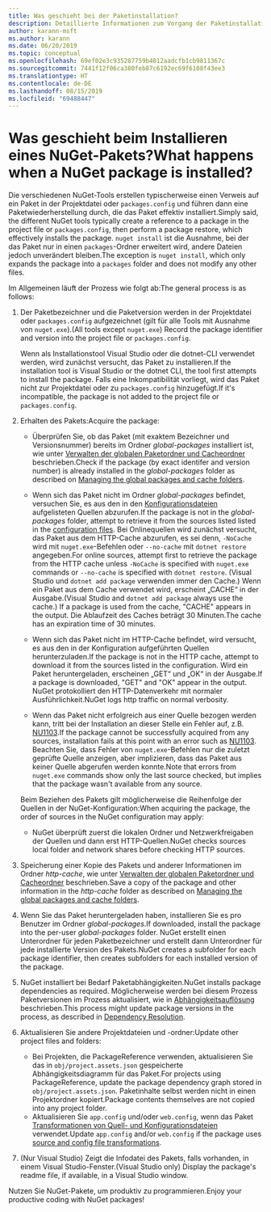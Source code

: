 ```yaml
---
title: Was geschieht bei der Paketinstallation?
description: Detaillierte Informationen zum Vorgang der Paketinstallation
author: karann-msft
ms.author: karann
ms.date: 06/20/2019
ms.topic: conceptual
ms.openlocfilehash: 69ef02e3c935287759b4012aadcfb1cb9811367c
ms.sourcegitcommit: 7441f12f06ca380feb87c6192ec69f6108f43ee3
ms.translationtype: HT
ms.contentlocale: de-DE
ms.lasthandoff: 08/15/2019
ms.locfileid: "69488447"
---
```

# <a name="what-happens-when-a-nuget-package-is-installed"></a><span data-ttu-id="3bbac-103">Was geschieht beim Installieren eines NuGet-Pakets?</span><span class="sxs-lookup"><span data-stu-id="3bbac-103">What happens when a NuGet package is installed?</span></span>

<span data-ttu-id="3bbac-104">Die verschiedenen NuGet-Tools erstellen typischerweise einen Verweis auf ein Paket in der Projektdatei oder `packages.config` und führen dann eine Paketwiederherstellung durch, die das Paket effektiv installiert.</span><span class="sxs-lookup"><span data-stu-id="3bbac-104">Simply said, the different NuGet tools typically create a reference to a package in the project file or `packages.config`, then perform a package restore, which effectively installs the package.</span></span> <span data-ttu-id="3bbac-105">`nuget install` ist die Ausnahme, bei der das Paket nur in einen `packages`-Ordner erweitert wird, andere Dateien jedoch unverändert bleiben.</span><span class="sxs-lookup"><span data-stu-id="3bbac-105">The exception is `nuget install`, which only expands the package into a `packages` folder and does not modify any other files.</span></span>

<span data-ttu-id="3bbac-106">Im Allgemeinen läuft der Prozess wie folgt ab:</span><span class="sxs-lookup"><span data-stu-id="3bbac-106">The general process is as follows:</span></span>

1. <span data-ttu-id="3bbac-107">Der Paketbezeichner und die Paketversion werden in der Projektdatei oder `packages.config` aufgezeichnet (gilt für alle Tools mit Ausnahme von `nuget.exe`).</span><span class="sxs-lookup"><span data-stu-id="3bbac-107">(All tools except `nuget.exe`) Record the package identifier and version into the project file or `packages.config`.</span></span>

   <span data-ttu-id="3bbac-108">Wenn als Installationstool Visual Studio oder die dotnet-CLI verwendet werden, wird zunächst versucht, das Paket zu installieren.</span><span class="sxs-lookup"><span data-stu-id="3bbac-108">If the installation tool is Visual Studio or the dotnet CLI, the tool first attempts to install the package.</span></span> <span data-ttu-id="3bbac-109">Falls eine Inkompatibilität vorliegt, wird das Paket nicht zur Projektdatei oder zu `packages.config` hinzugefügt.</span><span class="sxs-lookup"><span data-stu-id="3bbac-109">If it's incompatible, the package is not added to the project file or `packages.config`.</span></span>

2. <span data-ttu-id="3bbac-110">Erhalten des Pakets:</span><span class="sxs-lookup"><span data-stu-id="3bbac-110">Acquire the package:</span></span>
   - <span data-ttu-id="3bbac-111">Überprüfen Sie, ob das Paket (mit exaktem Bezeichner und Versionsnummer) bereits im Ordner *global-packages* installiert ist, wie unter [Verwalten der globalen Paketordner und Cacheordner](../consume-packages/managing-the-global-packages-and-cache-folders.md) beschrieben.</span><span class="sxs-lookup"><span data-stu-id="3bbac-111">Check if the package (by exact identifer and version number) is already installed in the *global-packages* folder as described on [Managing the global packages and cache folders](../consume-packages/managing-the-global-packages-and-cache-folders.md).</span></span>

   - <span data-ttu-id="3bbac-112">Wenn sich das Paket nicht im Ordner *global-packages* befindet, versuchen Sie, es aus den in den [Konfigurationsdateien](../consume-packages/Configuring-NuGet-Behavior.md) aufgelisteten Quellen abzurufen.</span><span class="sxs-lookup"><span data-stu-id="3bbac-112">If the package is not in the *global-packages* folder, attempt to retrieve it from the sources listed listed in the [configuration files](../consume-packages/Configuring-NuGet-Behavior.md).</span></span> <span data-ttu-id="3bbac-113">Bei Onlinequellen wird zunächst versucht, das Paket aus dem HTTP-Cache abzurufen, es sei denn, `-NoCache` wird mit `nuget.exe`-Befehlen oder `--no-cache` mit `dotnet restore` angegeben.</span><span class="sxs-lookup"><span data-stu-id="3bbac-113">For online sources, attempt first to retrieve the package from the HTTP cache unless `-NoCache` is specified with `nuget.exe` commands or `--no-cache` is specified with `dotnet restore`.</span></span> <span data-ttu-id="3bbac-114">(Visual Studio und `dotnet add package` verwenden immer den Cache.) Wenn ein Paket aus dem Cache verwendet wird, erscheint „CACHE“ in der Ausgabe.</span><span class="sxs-lookup"><span data-stu-id="3bbac-114">(Visual Studio and `dotnet add package` always use the cache.) If a package is used from the cache, "CACHE" appears in the output.</span></span> <span data-ttu-id="3bbac-115">Die Ablaufzeit des Caches beträgt 30 Minuten.</span><span class="sxs-lookup"><span data-stu-id="3bbac-115">The cache has an expiration time of 30 minutes.</span></span>

   - <span data-ttu-id="3bbac-116">Wenn sich das Paket nicht im HTTP-Cache befindet, wird versucht, es aus den in der Konfiguration aufgeführten Quellen herunterzuladen.</span><span class="sxs-lookup"><span data-stu-id="3bbac-116">If the package is not in the HTTP cache, attempt to download it from the sources listed in the configuration.</span></span> <span data-ttu-id="3bbac-117">Wird ein Paket heruntergeladen, erscheinen „GET“ und „OK“ in der Ausgabe.</span><span class="sxs-lookup"><span data-stu-id="3bbac-117">If a package is downloaded, "GET" and "OK" appear in the output.</span></span> <span data-ttu-id="3bbac-118">NuGet protokolliert den HTTP-Datenverkehr mit normaler Ausführlichkeit.</span><span class="sxs-lookup"><span data-stu-id="3bbac-118">NuGet logs http traffic on normal verbosity.</span></span>

   - <span data-ttu-id="3bbac-119">Wenn das Paket nicht erfolgreich aus einer Quelle bezogen werden kann, tritt bei der Installation an dieser Stelle ein Fehler auf, z.B. [NU1103](../reference/errors-and-warnings/NU1103.md).</span><span class="sxs-lookup"><span data-stu-id="3bbac-119">If the package cannot be successfully acquired from any sources, installation fails at this point with an error such as [NU1103](../reference/errors-and-warnings/NU1103.md).</span></span> <span data-ttu-id="3bbac-120">Beachten Sie, dass Fehler von `nuget.exe`-Befehlen nur die zuletzt geprüfte Quelle anzeigen, aber implizieren, dass das Paket aus keiner Quelle abgerufen werden konnte.</span><span class="sxs-lookup"><span data-stu-id="3bbac-120">Note that errors from `nuget.exe` commands show only the last source checked, but implies that the package wasn't available from any source.</span></span>

   <span data-ttu-id="3bbac-121">Beim Beziehen des Pakets gilt möglicherweise die Reihenfolge der Quellen in der NuGet-Konfiguration:</span><span class="sxs-lookup"><span data-stu-id="3bbac-121">When acquiring the package, the order of sources in the NuGet configuration may apply:</span></span>

   - <span data-ttu-id="3bbac-122">NuGet überprüft zuerst die lokalen Ordner und Netzwerkfreigaben der Quellen und dann erst HTTP-Quellen.</span><span class="sxs-lookup"><span data-stu-id="3bbac-122">NuGet checks sources local folder and network shares before checking HTTP sources.</span></span>

3. <span data-ttu-id="3bbac-123">Speicherung einer Kopie des Pakets und anderer Informationen im Ordner *http-cache*, wie unter [Verwalten der globalen Paketordner und Cacheordner](../consume-packages/managing-the-global-packages-and-cache-folders.md) beschrieben.</span><span class="sxs-lookup"><span data-stu-id="3bbac-123">Save a copy of the package and other information in the *http-cache* folder as described on [Managing the global packages and cache folders](../consume-packages/managing-the-global-packages-and-cache-folders.md).</span></span>

4. <span data-ttu-id="3bbac-124">Wenn Sie das Paket heruntergeladen haben, installieren Sie es pro Benutzer im Ordner *global-packages*.</span><span class="sxs-lookup"><span data-stu-id="3bbac-124">If downloaded, install the package into the per-user *global-packages* folder.</span></span> <span data-ttu-id="3bbac-125">NuGet erstellt einen Unterordner für jeden Paketbezeichner und erstellt dann Unterordner für jede installierte Version des Pakets.</span><span class="sxs-lookup"><span data-stu-id="3bbac-125">NuGet creates a subfolder for each package identifier, then creates subfolders for each installed version of the package.</span></span>

5. <span data-ttu-id="3bbac-126">NuGet installiert bei Bedarf Paketabhängigkeiten.</span><span class="sxs-lookup"><span data-stu-id="3bbac-126">NuGet installs package dependencies as required.</span></span> <span data-ttu-id="3bbac-127">Möglicherweise werden bei diesem Prozess Paketversionen im Prozess aktualisiert, wie in [Abhängigkeitsauflösung](../concepts/dependency-resolution.md) beschrieben.</span><span class="sxs-lookup"><span data-stu-id="3bbac-127">This process might update package versions in the process, as described in [Dependency Resolution](../concepts/dependency-resolution.md).</span></span>

6. <span data-ttu-id="3bbac-128">Aktualisieren Sie andere Projektdateien und -ordner:</span><span class="sxs-lookup"><span data-stu-id="3bbac-128">Update other project files and folders:</span></span>

    - <span data-ttu-id="3bbac-129">Bei Projekten, die PackageReference verwenden, aktualisieren Sie das in `obj/project.assets.json` gespeicherte Abhängigkeitsdiagramm für das Paket.</span><span class="sxs-lookup"><span data-stu-id="3bbac-129">For projects using PackageReference, update the package dependency graph stored in `obj/project.assets.json`.</span></span> <span data-ttu-id="3bbac-130">Paketinhalte selbst werden nicht in einen Projektordner kopiert.</span><span class="sxs-lookup"><span data-stu-id="3bbac-130">Package contents themselves are not copied into any project folder.</span></span>
    - <span data-ttu-id="3bbac-131">Aktualisieren Sie `app.config` und/oder `web.config`, wenn das Paket [Transformationen von Quell- und Konfigurationsdateien](../create-packages/source-and-config-file-transformations.md) verwendet.</span><span class="sxs-lookup"><span data-stu-id="3bbac-131">Update `app.config` and/or `web.config` if the package uses [source and config file transformations](../create-packages/source-and-config-file-transformations.md).</span></span>

7. <span data-ttu-id="3bbac-132">(Nur Visual Studio) Zeigt die Infodatei des Pakets, falls vorhanden, in einem Visual Studio-Fenster.</span><span class="sxs-lookup"><span data-stu-id="3bbac-132">(Visual Studio only) Display the package's readme file, if available, in a Visual Studio window.</span></span>

<span data-ttu-id="3bbac-133">Nutzen Sie NuGet-Pakete, um produktiv zu programmieren.</span><span class="sxs-lookup"><span data-stu-id="3bbac-133">Enjoy your productive coding with NuGet packages!</span></span>

